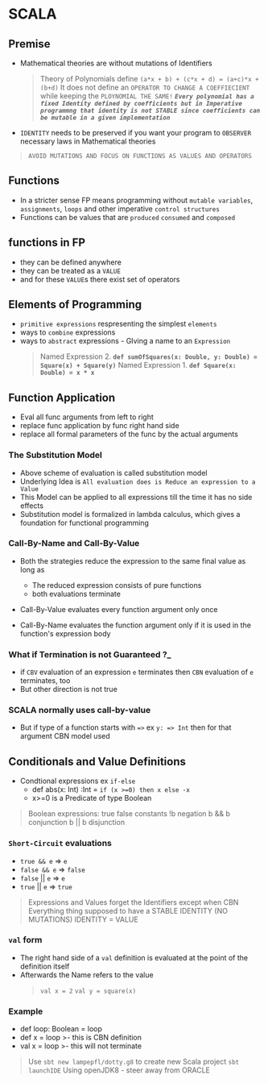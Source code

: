# SCALA

## Premise

- Mathematical theories are without mutations of Identifiers
  > Theory of Polynomials define
  > `(a*x + b) + (c*x + d) = (a+c)*x + (b+d)`
  > It does not define an `OPERATOR TO CHANGE A COEFFIECIENT` while keeping the `PLOYNOMIAL THE SAME!`
  > ***`Every polynomial has a fixed Identity defined by coefficients but in Imperative programmng that identity is not STABLE since coefficients can be mutable in a given implementation`***

- `IDENTITY` needs to be preserved if you want your program to `OBSERVER` necessary laws in Mathematical theories

> `AVOID MUTATIONS AND FOCUS ON FUNCTIONS AS VALUES AND OPERATORS`

## Functions

- In a stricter sense FP means programming without `mutable variables`, `assignments`, `loops` and other imperative `control structures`
- Functions can be values that are `produced` `consumed` and `composed`

## functions in FP

- they can be defined anywhere
- they can be treated as a `VALUE`
- and for these `VALUE`s there exist set of operators

## Elements of Programming

- `primitive expressions` respresenting the simplest `elements`
- ways to `combine` expressions
- ways to `abstract` expressions - GIving a name to an `Expression`
  > Named Expression 2. **`def sumOfSquares(x: Double, y: Double) = Square(x) + Square(y)`**
  > Named Expression 1. **`def Square(x: Double) = x * x`**

## Function Application

- Eval all func arguments from left to right
- replace func application by func right hand side
- replace all formal parameters of the func by the actual arguments
  
### The Substitution Model

- Above scheme of evaluation is called substitution model
- Underlying Idea is `All evaluation does is Reduce an expression to a Value`
- This Model can be applied to all expressions till the time it has no side effects
- Substitution model is formalized in lambda calculus, which gives a foundation for functional programming
  
### Call-By-Name and Call-By-Value

- Both the strategies reduce the expression to the same final value as long as
  - The reduced expression consists of pure functions
  - both evaluations terminate
  
- Call-By-Value evaluates every function argument only once
- Call-By-Name evaluates the function argument only if it is used in the function's expression body

### What if Termination is not Guaranteed ?_

- if `CBV` evaluation of an expression `e` terminates then `CBN` evaluation of `e` terminates, too
- But other direction is not true

### SCALA normally uses call-by-value

- But if type of a function starts with `=>` ex `y: => Int` then for that argument CBN model used

## Conditionals and Value Definitions

- Condtional expressions ex `if-else`
  - def abs(x: Int) :Int = `if (x >=0) then x else -x`
  - x>=0 is a Predicate of type Boolean
  
> Boolean expressions:
> true false constants
> !b negation
> b && b conjunction
> b || b disjunction

### `Short-Circuit` evaluations

- `true && e` => `e`
- `false && e` => `false`
- `false` || `e` => `e`
- `true` || `e` => `true`

> Expressions and Values forget the Identifiers except when CBN
> Everything thing supposed to have a STABLE IDENTITY (NO MUTATIONS)
> IDENTITY = VALUE

### `val` form

- The right hand side of a `val` definition is evaluated at the point of the definition itself
- Afterwards the Name refers to the value
  > `val x = 2`
  > `val y = square(x)`

### Example

- def loop: Boolean = loop
- def x = loop >- this is CBN definition
- val x = loop >- this will not terminate

> Use `sbt new lampepfl/dotty.g8` to create new Scala project
> `sbt launchIDE`
> Using openJDK8 - steer away from ORACLE
